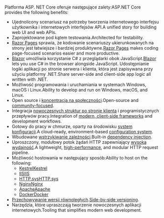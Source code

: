 <span data-ttu-id="cfb5c-101">Platforma ASP. NET Core oferuje następujące zalety:</span><span class="sxs-lookup"><span data-stu-id="cfb5c-101">ASP.NET Core provides the following benefits:</span></span>

* <span data-ttu-id="cfb5c-102">Ujednolicony scenariusz na potrzeby tworzenia internetowego interfejsu użytkownika i internetowych interfejsów API.</span><span class="sxs-lookup"><span data-stu-id="cfb5c-102">A unified story for building web UI and web APIs.</span></span>
* <span data-ttu-id="cfb5c-103">Zaprojektowane pod kątem testowania.</span><span class="sxs-lookup"><span data-stu-id="cfb5c-103">Architected for testability.</span></span>
* <span data-ttu-id="cfb5c-104">[Razor Pages](xref:razor-pages/index) sprawia, że kodowanie scenariuszy ukierunkowanych na strony jest łatwiejsze i bardziej produktywne.</span><span class="sxs-lookup"><span data-stu-id="cfb5c-104">[Razor Pages](xref:razor-pages/index) makes coding page-focused scenarios easier and more productive.</span></span>
* <span data-ttu-id="cfb5c-105">[Blazor](xref:blazor/index) umożliwia korzystanie C# z przeglądarki obok JavaScript.</span><span class="sxs-lookup"><span data-stu-id="cfb5c-105">[Blazor](xref:blazor/index) lets you use C# in the browser alongside JavaScript.</span></span> <span data-ttu-id="cfb5c-106">Udostępnianie logiki aplikacji po stronie serwera i klienta, która jest zapisywana przy użyciu platformy .NET.</span><span class="sxs-lookup"><span data-stu-id="cfb5c-106">Share server-side and client-side app logic all written with .NET.</span></span>
* <span data-ttu-id="cfb5c-107">Możliwość programowania i uruchamiania w systemach Windows, macOS i Linux.</span><span class="sxs-lookup"><span data-stu-id="cfb5c-107">Ability to develop and run on Windows, macOS, and Linux.</span></span>
* <span data-ttu-id="cfb5c-108">Open source i [koncentracja na społeczności](https://live.asp.net/).</span><span class="sxs-lookup"><span data-stu-id="cfb5c-108">Open-source and [community-focused](https://live.asp.net/).</span></span>
* <span data-ttu-id="cfb5c-109">Integracja [nowoczesnych struktur po stronie klienta](xref:blazor/index) i programistycznych przepływów pracy.</span><span class="sxs-lookup"><span data-stu-id="cfb5c-109">Integration of [modern, client-side frameworks](xref:blazor/index) and development workflows.</span></span>
* <span data-ttu-id="cfb5c-110">Gotowy do pracy w chmurze, oparty na środowisku [system konfiguracji](xref:fundamentals/configuration/index).</span><span class="sxs-lookup"><span data-stu-id="cfb5c-110">A cloud-ready, environment-based [configuration system](xref:fundamentals/configuration/index).</span></span>
* <span data-ttu-id="cfb5c-111">Wbudowane [wstrzykiwanie zależności](xref:fundamentals/dependency-injection).</span><span class="sxs-lookup"><span data-stu-id="cfb5c-111">Built-in [dependency injection](xref:fundamentals/dependency-injection).</span></span>
* <span data-ttu-id="cfb5c-112">Uproszczony, modułowy potok żądań HTTP zapewniający [wysoką wydajność](https://github.com/aspnet/benchmarks).</span><span class="sxs-lookup"><span data-stu-id="cfb5c-112">A lightweight, [high-performance](https://github.com/aspnet/benchmarks), and modular HTTP request pipeline.</span></span>
* <span data-ttu-id="cfb5c-113">Możliwość hostowania w następujący sposób:</span><span class="sxs-lookup"><span data-stu-id="cfb5c-113">Ability to host on the following:</span></span>
  * [<span data-ttu-id="cfb5c-114">Kestrel</span><span class="sxs-lookup"><span data-stu-id="cfb5c-114">Kestrel</span></span>](xref:fundamentals/servers/kestrel)
  * [<span data-ttu-id="cfb5c-115">IIS</span><span class="sxs-lookup"><span data-stu-id="cfb5c-115">IIS</span></span>](xref:host-and-deploy/iis/index)
  * [<span data-ttu-id="cfb5c-116">HTTP.sys</span><span class="sxs-lookup"><span data-stu-id="cfb5c-116">HTTP.sys</span></span>](xref:fundamentals/servers/httpsys)
  * [<span data-ttu-id="cfb5c-117">Nginx</span><span class="sxs-lookup"><span data-stu-id="cfb5c-117">Nginx</span></span>](xref:host-and-deploy/linux-nginx)
  * [<span data-ttu-id="cfb5c-118">Apache</span><span class="sxs-lookup"><span data-stu-id="cfb5c-118">Apache</span></span>](xref:host-and-deploy/linux-apache)
  * [<span data-ttu-id="cfb5c-119">Docker</span><span class="sxs-lookup"><span data-stu-id="cfb5c-119">Docker</span></span>](xref:host-and-deploy/docker/index)
* <span data-ttu-id="cfb5c-120">[Przechowywanie wersji równoległych](/dotnet/standard/choosing-core-framework-server#a-need-for-side-by-side-of-net-versions-per-application-level).</span><span class="sxs-lookup"><span data-stu-id="cfb5c-120">[Side-by-side versioning](/dotnet/standard/choosing-core-framework-server#a-need-for-side-by-side-of-net-versions-per-application-level).</span></span>
* <span data-ttu-id="cfb5c-121">Narzędzia, które upraszczają tworzenie nowoczesnych aplikacji internetowych.</span><span class="sxs-lookup"><span data-stu-id="cfb5c-121">Tooling that simplifies modern web development.</span></span>
